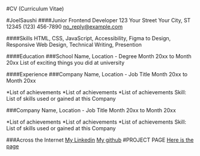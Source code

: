 #CV (Curriculum Vitae)

#JoelSaushi
####Junior Frontend Developer
123 Your Street
Your City, ST 12345
(123) 456-7890
no_reply@example.com

####Skills
HTML, CSS, JavaScript, Accessibility, Figma to Design, Responsive Web Design, Technical Writing, Presention

####Education
###School Name, Location - Degree
Month 20xx to Month 20xx
List of exciting things you did at university

####Experience
###Company Name, Location - Job Title
Month 20xx to Month 20xx

*List of achievements
*List of achievements
*List of achievements
Skill: List of skills used or gained at this Company

###Company Name, Location - Job Title
Month 20xx to Month 20xx

*List of achievements
*List of achievements
*List of achievements
Skill: List of skills used or gained at this Company

###Across the Internet
<a href="https://linkedin.com/in/saushi-madadimeng-9460a333a/">My Linkedin</a>
<a href="https://github.com/Saushi7">My github</a>
#PROJECT PAGE
<a href=" https://saushi7.github.io/Test-repo/">Here is the page</a>
